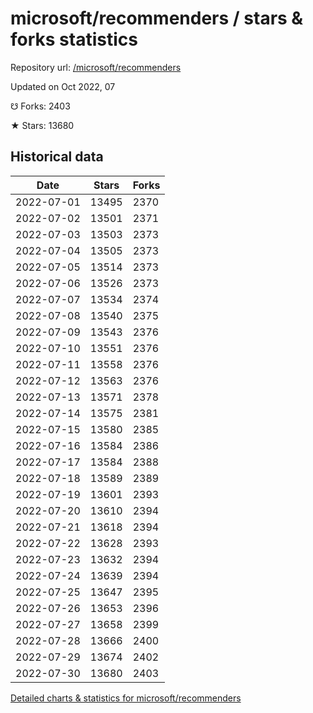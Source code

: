 # microsoft/recommenders / stars & forks statistics

Repository url: [/microsoft/recommenders](https://github.com/microsoft/recommenders)

Updated on Oct 2022, 07

☋ Forks: 2403

★ Stars: 13680

## Historical data
| Date | Stars | Forks |
|------|-------|-------|
| 2022-07-01 | 13495 | 2370 | 
| 2022-07-02 | 13501 | 2371 | 
| 2022-07-03 | 13503 | 2373 | 
| 2022-07-04 | 13505 | 2373 | 
| 2022-07-05 | 13514 | 2373 | 
| 2022-07-06 | 13526 | 2373 | 
| 2022-07-07 | 13534 | 2374 | 
| 2022-07-08 | 13540 | 2375 | 
| 2022-07-09 | 13543 | 2376 | 
| 2022-07-10 | 13551 | 2376 | 
| 2022-07-11 | 13558 | 2376 | 
| 2022-07-12 | 13563 | 2376 | 
| 2022-07-13 | 13571 | 2378 | 
| 2022-07-14 | 13575 | 2381 | 
| 2022-07-15 | 13580 | 2385 | 
| 2022-07-16 | 13584 | 2386 | 
| 2022-07-17 | 13584 | 2388 | 
| 2022-07-18 | 13589 | 2389 | 
| 2022-07-19 | 13601 | 2393 | 
| 2022-07-20 | 13610 | 2394 | 
| 2022-07-21 | 13618 | 2394 | 
| 2022-07-22 | 13628 | 2393 | 
| 2022-07-23 | 13632 | 2394 | 
| 2022-07-24 | 13639 | 2394 | 
| 2022-07-25 | 13647 | 2395 | 
| 2022-07-26 | 13653 | 2396 | 
| 2022-07-27 | 13658 | 2399 | 
| 2022-07-28 | 13666 | 2400 | 
| 2022-07-29 | 13674 | 2402 | 
| 2022-07-30 | 13680 | 2403 | 


[Detailed charts & statistics for microsoft/recommenders](https://reviewgithub.com/rep/microsoft/recommenders)
